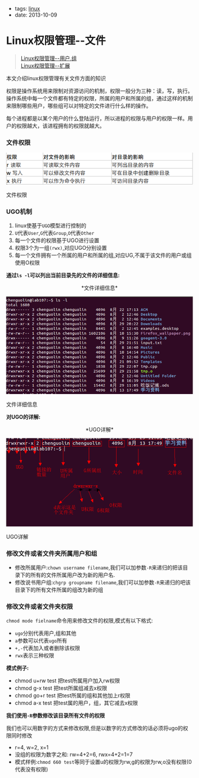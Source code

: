 - tags: [linux](/tags.md#linux)
- date: 2013-10-09

# Linux权限管理--文件

> [Linux权限管理--用户,组](/2013/10/09/rights-management-user/) <br/>
[Linux权限管理--扩展](/2013/10/09/rights-management-extend/)
> 

本文介绍linux权限管理有关文件方面的知识

权限是操作系统用来限制对资源访问的机制，权限一般分为三种：读，写，执行。操作系统中每一个文件都有特定的权限，所属的用户和所属的组，通过这样的机制来限制哪些用户，哪些组可以对特定的文件进行什么样的操作。

每个进程都是以某个用户的什么登陆运行，所以进程的权限与用户的权限一样。用户的权限越大，该进程拥有的权限就越大。

### 文件权限

![文件权限](/images/2013-10-09-1.png)

文件权限

### UGO机制

1. linux使基于`UGO`模型进行控制的
2. `U`代表`User`,`G`代表`Group`,`O`代表`Other`
3. 每一个文件的权限基于UGO进行设置
4. 权限3个为一组`(rwx)`,对应UGO分别设置
5. 每一个文件拥有一个所属的用户和所属的组,对应UG,不属于该文件的用户或组使用O权限

**通过`ls -l`可以列出当前目录先的文件的详细信息:**

 <center>*文件详细信息*</center>

![文件详细信息](/images/2013-10-09-2.png)

文件详细信息

**对UGO的详解:**

 <center>*UGO详解*</center>

![UGO详解](/images/2013-10-09-3.png)

UGO详解

### 修改文件或者文件夹所属用户和组

- 修改所属用户:`chown username filename`,我们可以加参数`-R`来递归的把该目录下的所有的文件所属用户改为新的用户名.
- 修改说书用户组:`chgrp groupname filename`,我们可以加参数`-R`来递归的吧该目录下的所有文件所属的组改为新的组

### 修改文件或者文件夹权限

`chmod mode fielname`命令用来修改文件的权限,模式有以下格式:

- `ugo`分别代表用户,组和其他
- `a`参数可以代表`ugo`所有
- `+,-`代表加入或者删除该权限
- `rwx`表示三种权限

**模式例子:**

- chmod u+rw test 把test所属用户加入rw权限
- chmod g-x test 把test所属组减去x权限
- chmod go+r test 把test所属的组和其他加上r权限
- chmod a-x test 把test属的用户，组，其它减去x权限

**我们使用`-R`参数修改该目录所有文件的权限**

我们也可以用数字的方式来修改权限,但是以数字的方式修改的话必须将ugo的权限同时修改

- r=4, w=2, x=1
- 没组的权限为数字之和: rw=4+2=6, rwx=4+2=1=7
- 模式样例:`chmod 660 test`等同于设置u的权限为rw,g的权限为rw,o没有权限(0代表没有权限)